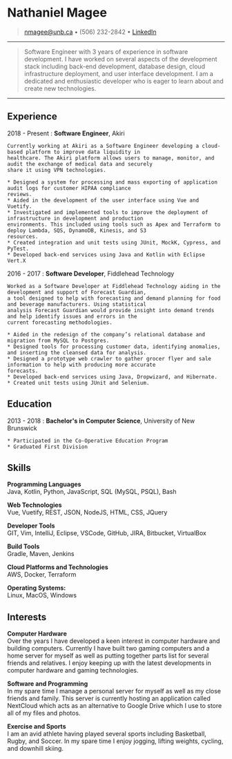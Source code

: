 
# Nathaniel Magee
> <nmagee@unb.ca> • (506) 232-2842 • [LinkedIn](https://www.linkedin.com/in/nathan-magee-188289140/)

---

> Software Engineer with 3 years of experience in software development. I have worked on several aspects of the 
> development stack including back-end development, database design, cloud infrastructure deployment, and user 
> interface development. I am a dedicated and enthusiastic developer who is eager to learn about and create new 
> technologies.

---

## Experience
2018 - Present
:   **Software Engineer**, Akiri

    Currently working at Akiri as a Software Engineer developing a cloud-based platform to improve data liquidity in 
    healthcare. The Akiri platform allows users to manage, monitor, and audit the exchange of medical data and securely 
    share it using VPN technologies.

    * Designed a system for processing and mass exporting of application audit logs for customer HIPAA compliance 
    reviews.
    * Aided in the development of the user interface using Vue and Vuetify.
    * Investigated and implemented tools to improve the deployment of infrastructure in development and production 
    environments. This included using tools such as Apex and Terraform to deploy Lambda, SQS, DynamoDB, Kinesis, and S3 
    resources.
    * Created integration and unit tests using JUnit, MockK, Cypress, and PyTest.
    * Developed back-end services using Java and Kotlin with Eclipse Vert.X

2016 - 2017
:   **Software Developer**, Fiddlehead Technology

    Worked as a Software Developer at Fiddlehead Technology aiding in the development and support of Forecast Guardian, 
    a tool designed to help with forecasting and demand planning for food and beverage manufacturers. Using statistical 
    analysis Forecast Guardian would provide insight into demand trends and help identify issues and errors in the 
    current forecasting methodologies.

    * Aided in the redesign of the company’s relational database and migration from MySQL to Postgres.
    * Designed tools for processing customer data, identifying anomalies, and inserting the cleansed data for analysis.
    * Designed a prototype web crawler to gather grocer flyer and sale information to help with producing more accurate
    forecasts.
    * Developed back-end services using Java, Dropwizard, and Hibernate.
    * Created unit tests using JUnit and Selenium.

## Education
2013 - 2018
:   **Bachelor's in Computer Science**, University of New Brunswick

    * Participated in the Co-Operative Education Program
    * Graduated First Division

## Skills

**Programming Languages**\
Java, Kotlin, Python, JavaScript, SQL (MySQL, PSQL), Bash

**Web Technologies**\
Vue, Vuetify, REST, JSON, NodeJS, HTML, CSS, JQuery

**Developer Tools**\
GIT, Vim, IntelliJ, Eclipse, VSCode, GitHub, JIRA, Bitbucket, VirtualBox

**Build Tools**\
Gradle, Maven, Jenkins

**Cloud Platforms and Technologies**\
AWS, Docker, Terraform

**Operating Systems:**\
Linux, MacOS, Windows

## Interests

**Computer Hardware**\
Over the years I have developed a keen interest in computer hardware and building computers. Currently I have built
two gaming computers and a home server for myself as well as putting together parts list for several friends and 
relatives. I enjoy keeping up with the latest developments in computer hardware and gaming technologies.

**Software and Programming**\
In my spare time I manage a personal server for myself as well as my close friends and family. This server is 
currently hosting an application called NextCloud which acts as an alternative to Google Drive which I use to store
all of my files and photos.

**Exercise and Sports**\
I am an avid athlete having played several sports including Basketball, Rugby, and Soccer. In my spare time I 
enjoy jogging, lifting weights, cycling, and downhill skiing.

